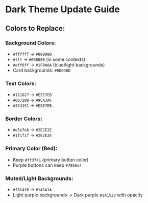# Dark Theme Update Guide

## Colors to Replace:

### Background Colors:
- `#ffffff` → `#000000`
- `#fff` → `#000000` (in some contexts)
- `#eff6ff` → `#1F0A0A` (blue/light backgrounds)
- Card backgrounds: `#0D0D0D`

### Text Colors:
- `#111827` → `#E5E7EB`
- `#6b7280` → `#9CA3AF`
- `#374151` → `#E5E7EB`

### Border Colors:
- `#e5e7eb` → `#2E2E2E`
- `#1f1f1f` → `#2E2E2E`

### Primary Color (Red):
- Keep `#ff3f41` (primary button color)
- Purple buttons can keep `#7856d4`

### Muted/Light Backgrounds:
- `#f3f4f6` → `#1A1A1A`
- Light purple backgrounds → Dark purple `#1A1528` with opacity








